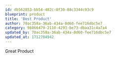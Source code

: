 ```yaml
---
id: db562853-bb54-482c-8f30-88c3344c93c9
blueprint: product
title: 'Best Product'
author: 70ac358a-36ab-434a-8d60-fee716dbc5e7
category: 98866479-2110-4293-be73-dbaa31c4a7a4
updated_by: 70ac358a-36ab-434a-8d60-fee716dbc5e7
updated_at: 1712704942
---
```

Great Product